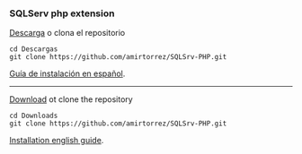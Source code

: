 ### SQLServ php extension<br>

[Descarga](https://github.com/amirtorrez/SQLSrv-PHP/archive/master.zip) o clona el repositorio
```
cd Descargas
git clone https://github.com/amirtorrez/SQLSrv-PHP.git
```

[Guía de instalación en español](https://github.com/amirtorrez/SQLSrv-PHP/blob/master/install.[es].md).

------------------------------------

[Download](https://github.com/amirtorrez/SQLSrv-PHP/archive/master.zip) ot clone the repository
```
cd Downloads
git clone https://github.com/amirtorrez/SQLSrv-PHP.git
```

[Installation english guide](https://github.com/amirtorrez/SQLSrv-PHP/blob/master/install.[en].md).

